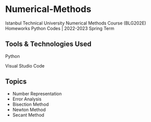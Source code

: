 # Numerical-Methods

Istanbul Technical University Numerical Methods Course (BLG202E) Homeworks Python Codes | 2022-2023 Spring Term


## Tools & Technologies Used 

Python

Visual Studio Code

  
## Topics

- Number Representation
- Error Analysis
- Bisection Method
- Newton Method
- Secant Method
